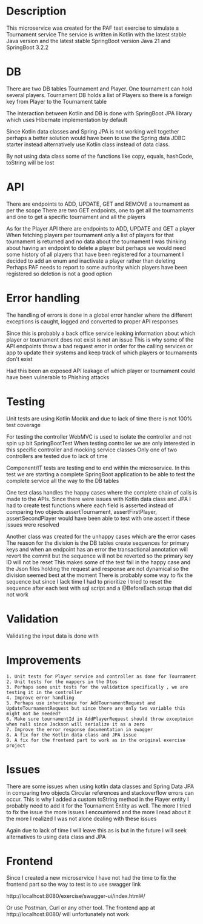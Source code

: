 # Description
This microservice was created for the PAF test exercise to simulate a Tournament service
The service is written in Kotlin with the latest stable Java version and the latest stable SpringBoot version
Java 21 and SpringBoot 3.2.2

# DB
There are two DB tables Tournament and Player. One tournament can hold several players.
Tournament DB holds a list of Players so there is a foreign key from Player to the Tournament table

The interaction between Kotlin and DB is done with SpringBoot JPA library which uses Hibernate implementation by default

Since Kotlin data classes and Spring JPA is not working well together perhaps a better solution would have been
to use the Spring data JDBC starter instead alternatively use Kotlin class instead of data class. 

By not using data class some of the functions like copy, equals, hashCode, toString will be lost 

# API
There are endpoints to ADD, UPDATE, GET and REMOVE a tournament as per the scope
There are two GET endpoints, one to get all the tournaments and one to get a specific tournament and all the players

As for the Player API there are endpoints to ADD, UPDATE and GET a player
When fetching players per tournament only a list of players for that tournament is returned and no data about the tournament
I was thinking about having an endpoint to delete a player but perhaps we would need some history of all players
that have been registered for a tournament I decided to add an enum and inactivate a player rather than deleting 
Perhaps PAF needs to report to some authority which players have been registered so deletion is not a good option

# Error handling
The handling of errors is done in a global error handler where the different exceptions is caught, logged and converted 
to proper API responses

Since this is probably a back office service leaking information about which player or tournament does not exist is not an issue
This is why some of the API endpoints throw a bad request error in order for the calling services or app to update their systems
and keep track of which players or tournaments don't exist

Had this been an exposed API leakage of which player or tournament could have been vulnerable to Phishing attacks 

# Testing
Unit tests are using Kotlin Mockk and due to lack of time there is not 100% test coverage

For testing the controller WebMVC is used to isolate the controller and not spin up bit SpringBootTest
When testing controller we are only interested in this specific controller and mocking service classes
Only one of two controllers are tested due to lack of time

Component/IT tests are testing end to end within the microservice. 
In this test we are starting a complete SpringBoot application to be able to test the complete service all the way to the DB tables

One test class handles the happy cases where the complete chain of calls is made to the APIs. 
Since there were issues with Kotlin data class and JPA I had to create test functions where each field is asserted instead of comparing two objects
assertTournament, assertFirstPlayer, assertSecondPlayer would have been able to test with one assert if these issues were resolved

Another class was created for the unhappy cases which are the error cases
The reason for the division is the DB tables create sequences for primary keys and when an endpoint has an error 
the transactional annotation will revert the commit but the sequence will not be reverted so the primary key ID will not be reset
This makes some of the test fail in the happy case and the Json files holding the request and response are not dynamical so the division seemed best at the moment
There is probably some way to fix the sequence but since I lack time I had to prioritize
I tried to reset the sequence after each test with sql script and a @BeforeEach setup that did not work

# Validation
Validating the input data is done with 

# Improvements

    1. Unit tests for Player service and controller as done for Tournament
    2. Unit tests for the mappers in the Dtos
    3. Perhaps some unit tests for the validation specifically , we are testing it in the controller
    4. Improve error handling
    5. Perhaps use inheritence for AddTournamentRequest and UpdateTournamentRequest but since there are only two variable this might not be needed?
    6. Make sure tournamentId in AddPlayerRequest should throw exceptoion when null since Jackson will serialize it as a zero
    7. Improve the error response documentation in swagger
    8. A fix for the Kotlin data class and JPA issue
    9. A fix for the frontend part to work as in the original exercise project

# Issues
There are some issues when using kotlin data classes and Spring Data JPA in comparing two objects
Circular references and stackoverflow errors can occur. This is why I added a custom toString method in the Player entity
I probably need to add it for the Tournament Entity as well. The more I tried to fix the issue the more
issues I encountered and the more I read about it the more I realized I was not alone dealing with these issues

Again due to lack of time I will leave this as is but in the future I will seek alternatives to using data class
and JPA

# Frontend
Since I created a new microservice I have not had the time to fix the frontend part so the way to test is to use swagger link

http://localhost:8080/exercise/swagger-ui/index.html#/

Or use Postman, Curl or any other tool. The frontend app at http://localhost:8080/ will unfortunately not work

